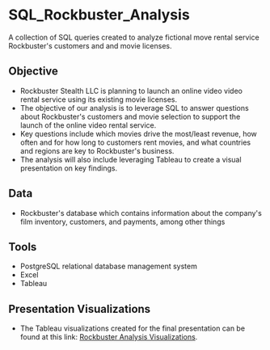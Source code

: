 # SQL_Rockbuster_Analysis
A collection of SQL queries created to analyze fictional move rental service Rockbuster's customers and and movie licenses. 

## Objective 
- Rockbuster Stealth LLC is planning to launch an online video video rental service using its existing movie licenses.
- The objective of our analysis is to leverage SQL to answer questions about Rockbuster's customers and movie selection to support the launch of the online video rental service.
- Key questions include which movies drive the most/least revenue, how often and for how long to customers rent movies, and what countries and regions are key to Rockbuster's business.
- The analysis will also include leveraging Tableau to create a visual presentation on key findings. 

## Data 
- Rockbuster's database which contains information about the company's film inventory, customers, and payments, among other things

## Tools 
- PostgreSQL relational database management system
- Excel
- Tableau

## Presentation Visualizations
- The Tableau visualizations created for the final presentation can be found at this link: [Rockbuster Analysis Visualizations]([https://pages.github.com/](https://public.tableau.com/views/RockbusterAnalysisVisualizations/RevenuebyRegion?:language=en-US&:display_count=n&:origin=viz_share_link)https://public.tableau.com/views/RockbusterAnalysisVisualizations/RevenuebyRegion?:language=en-US&:display_count=n&:origin=viz_share_link).
